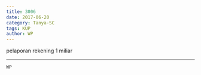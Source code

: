 ```yaml
---
title: 3006
date: 2017-06-20
category: Tanya-SC
tags: KUP
author: WP
---
```


pelaporan rekening 1 miliar

---



`WP`
